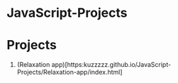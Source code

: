 # JavaScript-Projects

#  Projects
1. (Relaxation app)[https:kuzzzzz.github.io/JavaScript-Projects/Relaxation-app/index.html]